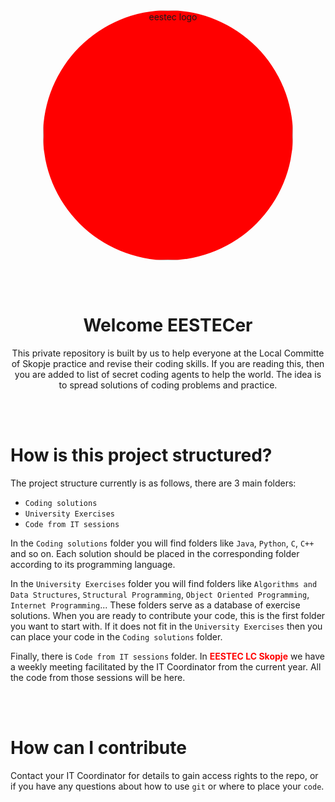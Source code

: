 <div align="center">
<a href="https://www.eestec.mk">
    <img style="background-color: red; border-radius: 200px" width="400" alt="eestec logo" src="https://eestec.mk/wp-content/uploads/2019/08/LOGO-LC-Skopje-WHITE.png" />
</a>
</div>

<br/><br/>

<div align="center">
    <h1>Welcome EESTECer</h1>
    <p>This private repository is built by us to help everyone at the Local Committe of Skopje practice and revise their coding skills. If you are reading this, then you are added to list of secret coding agents to help the world. The idea is to spread solutions of coding problems and practice.</p>
</div>
<br/>
<br/>

# How is this project structured?

The project structure currently is as follows, there are 3 main folders:

- `Coding solutions`
- `University Exercises`
- `Code from IT sessions`

In the `Coding solutions` folder you will find folders like `Java`, `Python`, `C`, `C++` and so on. Each solution should be placed in the corresponding folder according to its programming language.

In the `University Exercises` folder you will find folders like `Algorithms and Data Structures`, `Structural Programming`, `Object Oriented Programming`, `Internet Programming`... These folders serve as a database of exercise solutions. When you are ready to contribute your code, this is the first folder you want to start with. If it does not fit in the `University Exercises` then you can place your code in the `Coding solutions` folder.

Finally, there is `Code from IT sessions` folder. In <span style="color:red; font-weight: bold">EESTEC LC Skopje</span> we have a weekly meeting facilitated by the IT Coordinator from the current year. All the code from those sessions will be here.

<br/>
<br/>

# How can I contribute

Contact your IT Coordinator for details to gain access rights to the repo, or if you have any questions about how to use `git` or where to place your `code`.
